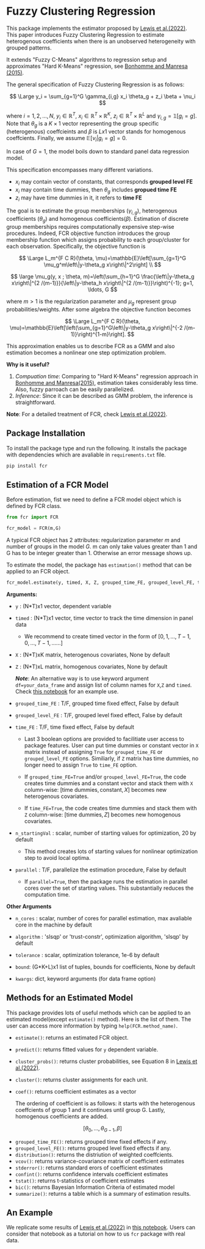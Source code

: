 # Fuzzy Clustering Regression

This package implements the estimator proposed by [Lewis et al.(2022)](https://drive.google.com/file/d/1U_MJHtJcB7H1Edv3xceilU_HJoxhLssP/view). This paper introduces Fuzzy Clustering Regression to estimate heterogenous coefficients when there is an unobserved heterogeneity with grouped patterns.

It extends "Fuzzy C-Means" algorithms to regression setup and approximates "Hard K-Means" regression, see [Bonhomme and Manresa (2015)](https://onlinelibrary.wiley.com/doi/abs/10.3982/ECTA11319).

The general specification of Fuzzy Clustering Regression is as follows:

$$
\Large
y_i  = \sum_{g=1}^G \gamma_{i,g} x_i \theta_g +  z_i \beta + \nu_i
$$

where $i=1,2,...,N$, $y_i \in \mathbb{R}^T$, $x_i \in \mathbb{R}^T \times \mathbb{R}^K$, $z_i \in \mathbb{R}^T \times \mathbb{R}^L$ and $\gamma_{i,g} = \mathbb{1}[g_i=g]$. Note that $\theta_g$ is a $K \times 1$ vector representing the group specific (heterogenous) coeffcieints and $\beta$ is $Lx1$ vector stands for homogenous coeffcients. Finally, we assume $\mathbb{E}[\nu_i|g_i=g]=0$.

In case of $G=1$, the model boils down to standard panel data regression model.

This specification encompasses many different variations.

* $x_i$ may contain vector of constants, that corresponds **grouped level FE**
* $x_i$ may contain time dummies, then $\theta_g$ includes **gropued time FE**
* $z_i$ may have time dummies in it, it refers to **time FE**
 
The goal is to estimate the group memberships ($\gamma_{i,g}$), heterogenous coefficients ($\theta_g$) and homogenous coefficients($\beta$). Estimation of discrete group memberships requires computationally expensive step-wise procedures. Indeed, FCR objective function introduces the group membership function which assigns probability to each group/cluster for each observation. Specifically, the objective function is

$$
\Large
L_m^{F C R}(\theta, \mu)=\mathbb{E}\left[\sum_{g=1}^G \mu_g^m\left\|y-\theta_g x\right\|^2\right] \\
$$

$$
\large
\mu_g(y, x ; \theta, m)=\left(\sum_{h=1}^G \frac{\left\|y-\theta_g x\right\|^{2 /(m-1)}}{\left\|y-\theta_h x\right\|^{2 /(m-1)}}\right)^{-1}; g=1, \ldots, G
$$

where $m>1$ is the regularization parameter and $\mu_g$ represent group probabilities/weights. After some algebra the objective function becomes 

$$
\Large
L_m^{F C R}(\theta, \mu)=\mathbb{E}\left[\left(\sum_{g=1}^G\left\|y-\theta_g x\right\|^{-2 /(m-1)}\right)^{1-m}\right].
$$

This approximation enables us to describe FCR as a GMM and also estimation becomes a nonlinear one step optimization problem.

**Why is it useful?**
1. *Compuation time*: Comparing to "Hard K-Means" regression approach in [Bonhomme and Manresa(2015)](https://onlinelibrary.wiley.com/doi/abs/10.3982/ECTA11319), estimation takes considerably less time. Also, fuzzy parroach can be easily parallelized. 
2. *Inference*: Since it can be described as GMM problem, the inference is straightforward.

**Note**: For a detailed treatment of FCR, check [Lewis et al.(2022)](https://drive.google.com/file/d/1U_MJHtJcB7H1Edv3xceilU_HJoxhLssP/view).

## Package Installation

To install the package type and run the following. It installs the package with dependencies which are avaliable in `requirements.txt` file. 


```python
pip install fcr
```

## Estimation of a FCR Model

Before estimation, fist we need to define a FCR model object which is defined by FCR class. 


```python
from fcr import FCR

fcr_model = FCR(m,G)
```

A typical FCR object has 2 attributes: regularization parameter $m$ and number of groups in the model $G$. m can only take values greater than 1 and G has to be integer greater than 1. Otherwise an error message shows up.

To estimate the model, the package has `estimation()` method that can be applied to an FCR object.


```python
fcr_model.estimate(y, timed, X, Z, grouped_time_FE, grouped_level_FE, time_FE, parallel, n_startingVal, n_cores, algorithm, tolerance, bound, **kwargs)
```

**Arguments:**
* `y`                : (N*T)x1 vector, dependent variable
* `timed`            : (N*T)x1 vector, time vector to track the time dimension in panel data

    - We recommend to create timed vector in the form of $[0,1,...,T-1,0,...,T-1,......]$
    
* `X`                : (N*T)xK matrix, heterogenous covariates, None by default
* `Z`                : (N*T)xL matrix, homogenous covariates, None by default

    ***Note***: An alternative way is to use keyword argument `df=your_data_frame` and assign list of column names for `X`,`Z` and `timed`. Check [this notebook](https://github.com/yasin-simsek/fcr/blob/main/Replication.ipynb) for an example use.

* `grouped_time_FE`  : T/F, grouped time fixed effect, False by default
* `grouped_level_FE` : T/F, grouped level fixed effect, False by default
* `time_FE`          : T/F, time fixed effect, False by default
    
    - Last 3 boolean options are provided to facilitiate user access to package features. User can put time dummies or constant vector in `X` matrix instead of assigning `True` for `grouped_time_FE` or `grouped_level_FE` options. Similiarly, if `Z` matrix has time dummies, no longer need to assign `True` to `time_FE` option.
    
    - If `grouped_time_FE=True` and/or `grouped_level_FE=True`, the code creates time dummies and a constant vector and stack them with `X` column-wise: $[\text{time dummies}, \text{constant}, X]$ becomes new heterogenous covariates.
    
    - If `time_FE=True`, the code creates time dummies and stack them with `Z` column-wise: $[\text{time dummies}, Z]$ becomes new homogenous covariates.

* `n_startingVal`    : scalar, number of starting values for optimization, 20 by default
    
    - This method creates lots of starting values for nonlinear optimization step to avoid local optima.
    
* `parallel`         : T/F, parallelize the estimation procedure, False by default

    - If `parallel=True`, then the package runs the estimation in parallel cores over the set of starting values. This substantially reduces the computation time.

**Other Arguments**
* `n_cores` : scalar, number of cores for parallel estimation, max avaliable core in the machine by default

* `algorithm` : 'slsqp' or 'trust-constr', optimization algorithm, 'slsqp' by default

* `tolerance` : scalar, optimization tolerance, 1e-6 by default

* `bound`: (G*K+L)x1 list of tuples, bounds for coefficients, None by default

* `kwargs`: dict, keyword arguments (for data frame option)
 
## Methods for an Estimated Model
This package provides lots of useful methods which can be applied to an estimated model(except `estimate()` method). Here is the list of them. The user can access more information by typing `help(FCR.method_name)`.
* `estimate()`: returns an estimated FCR object.
* `predict()`: returns fitted values for `y` dependent variable.
* `cluster_probs()`: returns cluster probabilities, see Equation 8 in [Lewis et al.(2022)](https://drive.google.com/file/d/1U_MJHtJcB7H1Edv3xceilU_HJoxhLssP/view).
* `cluster()`: returns cluster assignments for each unit.
* `coef()`: returns coefficient estimates as a vector

    The ordering of coefficient is as follows: it starts with the heterogenous coeffcients of group 1 and it continues until group G. Lastly, homogenous coefficients are added.
    
$$    
\begin{equation}
[\theta_0,...,\theta_{G-1},\beta]
\end{equation}
$$

* `grouped_time_FE()`: returns grouped time fixed effects if any.
* `grouped_level_FE()`: returns grouped level fixed effects if any.
* `distribution()`: returns the distriution of weighted coeffcients.
* `vcov()`: returns variance-covariance matrix of coefficient estimates
* `stderror()`: returns standard erors of coefficient estimates
* `confint()`: returns confidence intervals coefficient estimates
* `tstat()`: returns t-statistics of coefficient estimates
* `bic()`: returns Bayesian Information Criteria of estimated model
* `summarize()`: returns a table which is a summary of estimation results.

## An Example

We replicate some results of [Lewis et al.(2022)](https://drive.google.com/file/d/1U_MJHtJcB7H1Edv3xceilU_HJoxhLssP/view) in [this notebook](https://github.com/yasin-simsek/fcr/blob/main/Replication.ipynb). Users can consider that notebook as a tutorial on how to us `fcr` package with real data.
